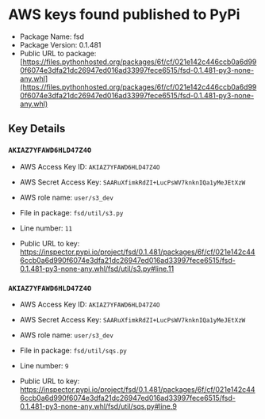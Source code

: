 # AWS keys found published to PyPi

* Package Name: fsd
* Package Version: 0.1.481
* Public URL to package: [https://files.pythonhosted.org/packages/6f/cf/021e142c446ccb0a6d990f6074e3dfa21dc26947ed016ad33997fece6515/fsd-0.1.481-py3-none-any.whl](https://files.pythonhosted.org/packages/6f/cf/021e142c446ccb0a6d990f6074e3dfa21dc26947ed016ad33997fece6515/fsd-0.1.481-py3-none-any.whl)

## Key Details

### `AKIAZ7YFAWD6HLD47Z4O`

* AWS Access Key ID: `AKIAZ7YFAWD6HLD47Z4O`
* AWS Secret Access Key: `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` 
* AWS role name: `user/s3_dev`
* File in package: `fsd/util/s3.py`
* Line number: `11`

* Public URL to key: https://inspector.pypi.io/project/fsd/0.1.481/packages/6f/cf/021e142c446ccb0a6d990f6074e3dfa21dc26947ed016ad33997fece6515/fsd-0.1.481-py3-none-any.whl/fsd/util/s3.py#line.11



### `AKIAZ7YFAWD6HLD47Z4O`

* AWS Access Key ID: `AKIAZ7YFAWD6HLD47Z4O`
* AWS Secret Access Key: `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` 
* AWS role name: `user/s3_dev`
* File in package: `fsd/util/sqs.py`
* Line number: `9`

* Public URL to key: https://inspector.pypi.io/project/fsd/0.1.481/packages/6f/cf/021e142c446ccb0a6d990f6074e3dfa21dc26947ed016ad33997fece6515/fsd-0.1.481-py3-none-any.whl/fsd/util/sqs.py#line.9


